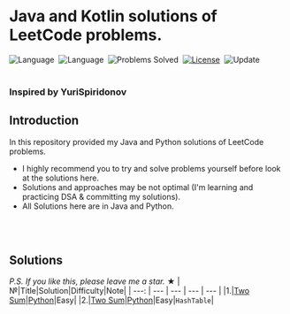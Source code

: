 # Java and Kotlin solutions of LeetCode problems.
![Language](https://img.shields.io/badge/language-Java-red.svg)&nbsp;
![Language](https://img.shields.io/badge/language-Python-blue.svg)&nbsp;
![Problems Solved](https://img.shields.io/badge/problems%20solved-1%2F1923-orange)&nbsp;
[![License](https://img.shields.io/badge/license-MIT-green.svg)](./LICENSE)&nbsp;
![Update](https://img.shields.io/badge/update-Daily-brightgreen.svg)&nbsp;
<br><br>
### Inspired by **YuriSpiridonov**

## Introduction
In this repository provided my Java and Python solutions of LeetCode problems.
- I highly recommend you to try and solve problems yourself before look at the solutions here.
- Solutions and approaches may be not optimal (I'm learning and practicing DSA & committing my solutions).
- All Solutions here are in Java and Python.



<br><br>
## Solutions
*P.S. If you like this, please leave me a star.* ★
|№|Title|Solution|Difficulty|Note|
| ---: | --- | --- | --- | --- |
|1.|[Two Sum](https://leetcode.com/problems/two-sum/)|[Python](/Easy/1.TwoSum.py)|Easy|
|2.|[Two Sum]()|[Python]()|Easy|`HashTable`|

